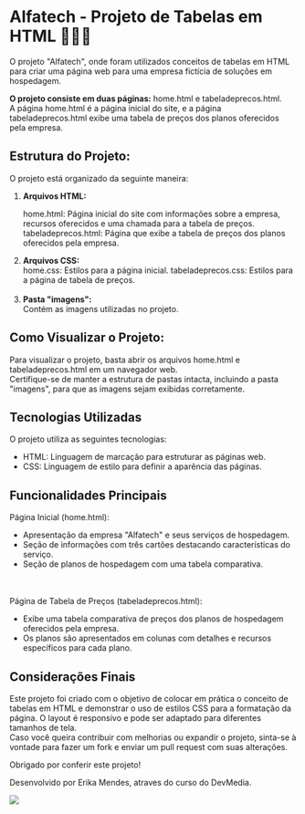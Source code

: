 # Alfatech - Projeto de Tabelas em HTML 👩🏾‍💻

O projeto "Alfatech", onde foram utilizados conceitos de tabelas em HTML para criar uma página web para uma empresa fictícia de soluções em hospedagem.<br>

<b>O projeto consiste em duas páginas:</b> home.html e tabeladeprecos.html. <br>
A página home.html é a página inicial do site, e a página tabeladeprecos.html exibe uma tabela de preços dos planos oferecidos pela empresa.

## Estrutura do Projeto:
O projeto está organizado da seguinte maneira:
<ol>
<li><b>Arquivos HTML:</b></li>

home.html: Página inicial do site com informações sobre a empresa, recursos oferecidos e uma chamada para a tabela de preços.
tabeladeprecos.html: Página que exibe a tabela de preços dos planos oferecidos pela empresa.

<li><b>Arquivos CSS:</b></li>
home.css: Estilos para a página inicial.
tabeladeprecos.css: Estilos para a página de tabela de preços.<br><br>


<li><b>Pasta "imagens":</b></li>
Contém as imagens utilizadas no projeto.

</ol>

## Como Visualizar o Projeto:
Para visualizar o projeto, basta abrir os arquivos home.html e tabeladeprecos.html em um navegador web. <br>Certifique-se de manter a estrutura de pastas intacta, incluindo a pasta "imagens", para que as imagens sejam exibidas corretamente.


## Tecnologias Utilizadas
 O projeto utiliza as seguintes tecnologias:
 <ul>
  <li>HTML: Linguagem de marcação para estruturar as páginas web.</li>
  <li>CSS: Linguagem de estilo para definir a aparência das páginas.</li>
</ul>
 
 ## Funcionalidades Principais

 Página Inicial (home.html):
<ul>
 <li>Apresentação da empresa "Alfatech" e seus serviços de hospedagem.</li>
 <li>Seção de informações com três cartões destacando características do serviço.</li>
 <li>Seção de planos de hospedagem com uma tabela comparativa.</li>
</ul> <br><br>
 Página de Tabela de Preços (tabeladeprecos.html):
 <ul>
 <li>Exibe uma tabela comparativa de preços dos planos de hospedagem oferecidos pela empresa.</li>
 <li>Os planos são apresentados em colunas com detalhes e recursos específicos para cada plano.</li>
</ul>

## Considerações Finais
Este projeto foi criado com o objetivo de colocar em prática o conceito de tabelas em HTML e demonstrar o uso de estilos CSS para a formatação da página. O layout é responsivo e pode ser adaptado para diferentes tamanhos de tela.
<br>
Caso você queira contribuir com melhorias ou expandir o projeto, sinta-se à vontade para fazer um fork e enviar um pull request com suas alterações.

Obrigado por conferir este projeto!

Desenvolvido por Erika Mendes, atraves do curso do DevMedia.

<img src = "https://github.com/ErikaMendes89/projeto-meu-portfolio-atualizado/blob/main/Projeto-portifolio/imagens/site-de-hospedagem.gif.gif">

 
